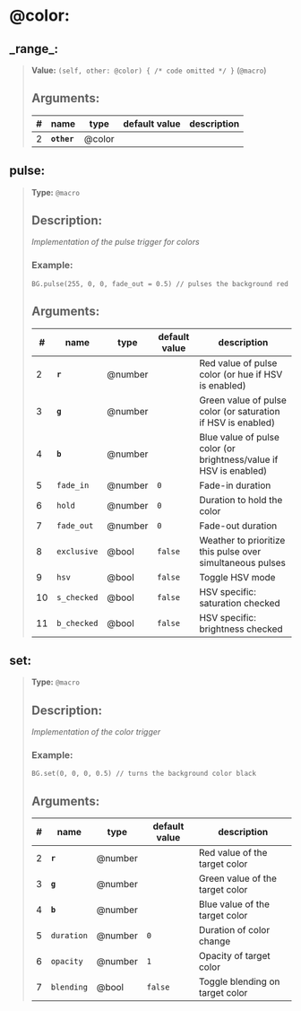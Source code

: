   

# **@color**: 
 
## **\_range\_**:

> **Value:** `(self, other: @color) { /* code omitted */ }` (`@macro`) 
>
>## Arguments:
>
>| # | name | type | default value | description |
>| - | ---- | ---- | ------------- | ----------- |
>| 2 | **`other`** | @color | | |
>  
>  
>

## **pulse**:

> **Type:** `@macro` 
>
>## Description: 
> _Implementation of the pulse trigger for colors_
>### Example: 
>```spwn
> BG.pulse(255, 0, 0, fade_out = 0.5) // pulses the background red
>```
>## Arguments:
>
>| # | name | type | default value | description |
>| - | ---- | ---- | ------------- | ----------- |
>| 2 | **`r`** | @number | |Red value of pulse color (or hue if HSV is enabled) |
>  | 3 | **`g`** | @number | |Green value of pulse color (or saturation if HSV is enabled) |
>  | 4 | **`b`** | @number | |Blue value of pulse color (or brightness/value if HSV is enabled) |
>  | 5 | `fade_in` | @number | `0` |Fade-in duration |
>  | 6 | `hold` | @number | `0` |Duration to hold the color |
>  | 7 | `fade_out` | @number | `0` |Fade-out duration |
>  | 8 | `exclusive` | @bool | `false` |Weather to prioritize this pulse over simultaneous pulses |
>  | 9 | `hsv` | @bool | `false` |Toggle HSV mode |
>  | 10 | `s_checked` | @bool | `false` |HSV specific: saturation checked |
>  | 11 | `b_checked` | @bool | `false` |HSV specific: brightness checked |
>  
>  
>

## **set**:

> **Type:** `@macro` 
>
>## Description: 
> _Implementation of the color trigger_
>### Example: 
>```spwn
> BG.set(0, 0, 0, 0.5) // turns the background color black
>```
>## Arguments:
>
>| # | name | type | default value | description |
>| - | ---- | ---- | ------------- | ----------- |
>| 2 | **`r`** | @number | |Red value of the target color |
>  | 3 | **`g`** | @number | |Green value of the target color |
>  | 4 | **`b`** | @number | |Blue value of the target color |
>  | 5 | `duration` | @number | `0` |Duration of color change |
>  | 6 | `opacity` | @number | `1` |Opacity of target color |
>  | 7 | `blending` | @bool | `false` |Toggle blending on target color |
>  
>  
>
